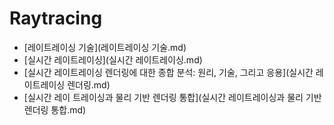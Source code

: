 # Raytracing

- [레이트레이싱 기술](레이트레이싱 기술.md)
- [실시간 레이트레이싱](실시간 레이트레이싱.md)
- [실시간 레이트레이싱 렌더링에 대한 종합 분석: 원리, 기술, 그리고 응용](실시간 레이트레이싱 렌더링.md)
- [실시간 레이 트레이싱과 물리 기반 렌더링 통합](실시간 레이트레이싱과 물리 기반 렌더링 통합.md)
